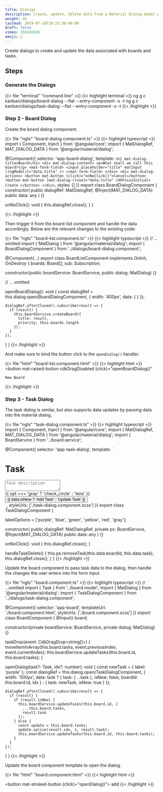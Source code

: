 ```yaml
---
title: Dialogs
description: Create, update, delete data from a Material Dialog modal popup
weight: 45
lastmod: 2019-07-16T10:23:30-09:00
draft: false
vimeo: 359165026
emoji: 🍱
---
```


Create dialogs to create and update the data associated with boards and tasks. 

## Steps 

### Generate the Dialogs

{{< file "terminal" "command line" >}}
{{< highlight terminal >}}
ng g c kanban/dialogs/board-dialog --flat --entry-component -s -t
ng g c kanban/dialogs/task-dialog --flat --entry-component -s -t
{{< /highlight >}}

### Step 2 - Board Dialog

Create the board dialog component.

{{< file "ngts" "board-dialog.component.ts" >}}
{{< highlight typescript >}}
import { Component, Inject } from '@angular/core';
import { MatDialogRef, MAT_DIALOG_DATA } from '@angular/material/dialog';

@Component({
  selector: 'app-board-dialog',
  template: `
    <h1 mat-dialog-title>Board</h1>
    <div mat-dialog-content>
    <p>What shall we call this board?</p>
      <mat-form-field>
        <input placeholder="title" matInput [(ngModel)]="data.title" />
      </mat-form-field>
    </div>
    <div mat-dialog-actions>
      <button mat-button (click)="onNoClick()">Cancel</button>
      <button mat-button [mat-dialog-close]="data.title" cdkFocusInitial>
        Create
      </button>
    </div>
  `,
  styles: []
})
export class BoardDialogComponent {
  constructor(
    public dialogRef: MatDialogRef<BoardDialogComponent>,
    @Inject(MAT_DIALOG_DATA) public data: any
  ) {}

  onNoClick(): void {
    this.dialogRef.close();
  }
}

{{< /highlight >}}

Then trigger it from the board-list component and handle the data accordingly. Below are the relevant changes to the existing code:  

{{< file "ngts" "board-list.component.ts" >}}
{{< highlight typescript >}}
// ... omitted
import { MatDialog } from '@angular/material/dialog';
import { BoardDialogComponent } from '../dialogs/board-dialog.component';

@Component(...)
export class BoardListComponent implements OnInit, OnDestroy {
  boards: Board[];
  sub: Subscription;

  constructor(public boardService: BoardService, public dialog: MatDialog) {}

  // ... omitted

  openBoardDialog(): void {
    const dialogRef = this.dialog.open(BoardDialogComponent, {
      width: '400px',
      data: {  }
    });

    dialogRef.afterClosed().subscribe(result => {
      if (result) {
        this.boardService.createBoard({
          title: result,
          priority: this.boards.length
        });
      }
    });
  }
}
{{< /highlight >}}

And make sure to bind the button click to the `openDialog()` handler. 

{{< file "html" "board-list.component.html" >}}
{{< highlight html >}}
<button
    mat-raised-button
    cdkDragDisabled
    (click)="openBoardDialog()"
>
    New Board
</button>
{{< /highlight >}}

### Step 3 - Task Dialog

The task dialog is similar, but also supports data updates by passing data into the material dialog. 

{{< file "ngts" "task-dialog.component.ts" >}}
{{< highlight typescript >}}
import { Component, Inject } from '@angular/core';
import { MatDialogRef, MAT_DIALOG_DATA } from '@angular/material/dialog';
import { BoardService } from '../board.service';

@Component({
  selector: 'app-task-dialog',
  template: `
  <h1 mat-dialog-title>Task</h1>
  <div mat-dialog-content class="content">
    <mat-form-field>
      <textarea
        placeholder="Task description"
        matInput
        [(ngModel)]="data.task.description"
      ></textarea>
    </mat-form-field>
    <br />
    <mat-button-toggle-group
      #group="matButtonToggleGroup"
      [(ngModel)]="data.task.label"
    >
      <mat-button-toggle *ngFor="let opt of labelOptions" [value]="opt">
        <mat-icon [ngClass]="opt">{{
          opt === 'gray' ? 'check_circle' : 'lens'
        }}</mat-icon>
      </mat-button-toggle>
    </mat-button-toggle-group>
  </div>
  <div mat-dialog-actions>
    <button mat-button [mat-dialog-close]="data" cdkFocusInitial>
      {{ data.isNew ? 'Add Task' : 'Update Task' }}
    </button>

  </div>
  `,
  styleUrls: ['./task-dialog.component.scss']
})
export class TaskDialogComponent {

  labelOptions = ['purple', 'blue', 'green', 'yellow', 'red', 'gray'];

  constructor(
    public dialogRef: MatDialogRef<TaskDialogComponent>,
    private ps: BoardService,
    @Inject(MAT_DIALOG_DATA) public data: any
  ) {}

  onNoClick(): void {
    this.dialogRef.close();
  }

  handleTaskDelete() {
    this.ps.removeTask(this.data.boardId, this.data.task);
    this.dialogRef.close();
  }
}
{{< /highlight >}}


Update the board component to pass task data to the dialog, then handle the changes the user enters into the form input. 

{{< file "ngts" "board.component.ts" >}}
{{< highlight typescript >}}
// ...omitted
import { Task } from '../board.model';
import { MatDialog } from '@angular/material/dialog';
import { TaskDialogComponent } from '../dialogs/task-dialog.component';

@Component({
  selector: 'app-board',
  templateUrl: './board.component.html',
  styleUrls: ['./board.component.scss']
})
export class BoardComponent {
  @Input() board;

  constructor(private boardService: BoardService, private dialog: MatDialog) {}

  taskDrop(event: CdkDragDrop<string[]>) {
    moveItemInArray(this.board.tasks, event.previousIndex, event.currentIndex);
    this.boardService.updateTasks(this.board.id, this.board.tasks);
  }


  openDialog(task?: Task, idx?: number): void {
    const newTask = { label: 'purple' };
    const dialogRef = this.dialog.open(TaskDialogComponent, {
      width: '500px',
      data: task
        ? { task: { ...task }, isNew: false, boardId: this.board.id, idx }
        : { task: newTask, isNew: true }
    });

    dialogRef.afterClosed().subscribe(result => {
      if (result) {
        if (result.isNew) {
          this.boardService.updateTasks(this.board.id, [
            ...this.board.tasks,
            result.task
          ]);
        } else {
          const update = this.board.tasks;
          update.splice(result.idx, 1, result.task);
          this.boardService.updateTasks(this.board.id, this.board.tasks);
        }
      }
    });
  }
}
{{< /highlight >}}

Update the board component template to open the dialog. 

{{< file "html" "board.component.html" >}}
{{< highlight html >}}

<div 
    class="inner-card"
    cdkDrag
    *ngFor="let task of board.tasks; let i = index"
    (click)="openDialog(task, i)"
>
    <!-- omitted -->
</div>

<button mat-stroked-button (click)="openDialog()">
    <mat-icon>add</mat-icon>
</button>
{{< /highlight >}}